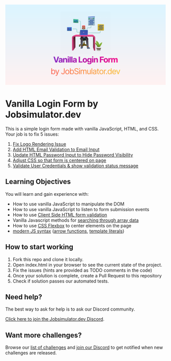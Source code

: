 ![](Vanilla-Login-Form-by-Jobsimulator.svg)

# Vanilla Login Form by Jobsimulator.dev

This is a simple login form made with vanilla JavaScript, HTML, and CSS. Your job is to fix 5 issues:

1. [Fix Logo Rendering Issue](https://github.com/developer-job-simulation/vanilla-login-form/issues/2)
1. [Add HTML Email Validation to Email Input](https://github.com/developer-job-simulation/vanilla-login-form/issues/3)
1. [Update HTML Password Input to Hide Password Visibility](https://github.com/developer-job-simulation/vanilla-login-form/issues/4)
1. [Adjust CSS so that form is centered on page](https://github.com/developer-job-simulation/vanilla-login-form/issues/5)
1. [Validate User Credentials & show validation status message](https://github.com/developer-job-simulation/vanilla-login-form/issues/6)

## Learning Objectives

You will learn and gain experience with:

- How to use vanilla JavaScript to manipulate the DOM
- How to use vanilla JavaScript to listen to form submission events
- How to use [Client Side HTML form validation](https://developer.mozilla.org/en-US/docs/Learn/Forms/Form_validation)
- Vanilla Javascript methods for [searching through array data](https://developer.mozilla.org/en-US/docs/Web/JavaScript/Reference/Global_Objects/Array/find)
- How to use [CSS Flexbox](https://developer.mozilla.org/en-US/docs/Learn/CSS/CSS_layout/Flexbox) to center elements on the page
- [modern JS syntax](https://www.w3schools.com/js/js_es6.asp) ([arrow functions](https://developer.mozilla.org/en-US/docs/Web/JavaScript/Reference/Functions/Arrow_functions), [template literals](https://developer.mozilla.org/en-US/docs/Web/JavaScript/Reference/Template_literals))

## How to start working

1. Fork this repo and clone it locally.
1. Open index.html in your browser to see the current state of the project.
1. Fix the issues (hints are provided as TODO comments in the code)
1. Once your solution is complete, create a Pull Request to this repository
1. Check if solution passes our automated tests.

## Need help?

The best way to ask for help is to ask our Discord community.

[Click here to join the Jobsimulator.dev Discord](https://discord.gg/6VsSMZaM7q).

## Want more challenges?

Browse our [list of challenges](https://jobsimulator.gumroad.com/) and [join our Discord](https://discord.gg/6VsSMZaM7q) to get notified when new challenges are released.
